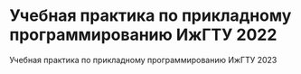 # Учебная практика по прикладному программированию ИжГТУ 2022
Учебная практика по прикладному программированию ИжГТУ 2023
